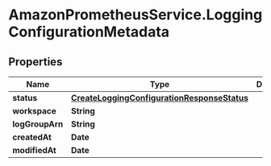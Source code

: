 # AmazonPrometheusService.LoggingConfigurationMetadata

## Properties

Name | Type | Description | Notes
------------ | ------------- | ------------- | -------------
**status** | [**CreateLoggingConfigurationResponseStatus**](CreateLoggingConfigurationResponseStatus.md) |  | 
**workspace** | **String** |  | 
**logGroupArn** | **String** |  | 
**createdAt** | **Date** |  | 
**modifiedAt** | **Date** |  | 



